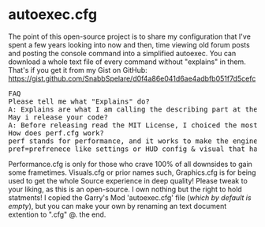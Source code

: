 # autoexec.cfg
The point of this open-source project is to share my configuration that I've spent a few years looking into now and then, time viewing old forum posts and posting the console command into a simplified autoexec. You can download a whole text file of every command without "explains" in them.
That's if you get it from my Gist on GitHub: https://gist.github.com/SnabbSpelare/d0f4a86e041d6ae4adbfb051f7d5cefc

<pre>
FAQ
Please tell me what "Explains" do?
A: Explains are what I am calling the describing part at the ending on command. Notice: It does not appear in console.
May i release your code?
A: Before releasing read the MIT License, I choiced the most open license. So, yes, if you have a modified and "valid" 'autoexec'.
How does perf.cfg work?
perf stands for performance, and it works to make the engine render less than genurally wanted. Luckily 
pref=prefrenece like settings or HUD config & visual that have no impact such as corshairs, and 
</pre>

Performance.cfg is only for those who crave 100% of all downsides to gain some frametimes.
Visuals.cfg or prior names such, Graphics.cfg is for being used to get the whole Source experience in deep quality!
Please tweak to your liking, as this is an open-source. I own nothing but the right to hold statments!
I copied the Garry's Mod 'autoexec.cfg' file (*which by default is empty*), but you can make your own by renaming an text document extention to ".cfg" @. the end.

